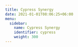 ```yaml
---
title: Cypress Synergy
date: 2021-01-01T08:06:25+06:00
menu:
  sidebar:
    name: Cypress Synergy
    identifier: cypress
    weight: 300
---
```

